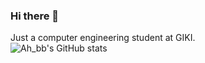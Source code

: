### Hi there 👋
Just a computer engineering student at GIKI.<br>
![Ah_bb's GitHub stats](https://github-readme-stats.vercel.app/api?username=AhabbscienceStudioPak&show_icons=true&theme=dark)

<!--
**AhabbscienceStudioPak/AhabbscienceStudioPak** is a ✨ _special_ ✨ repository because its `README.md` (this file) appears on your GitHub profile.

Here are some ideas to get you started:

- 🔭 I’m currently working on ...
- 🌱 I’m currently learning ...
- 👯 I’m looking to collaborate on ...
- 🤔 I’m looking for help with ...
- 💬 Ask me about ...
- 📫 How to reach me: ...
- 😄 Pronouns: ...
- ⚡ Fun fact: ...
-->
